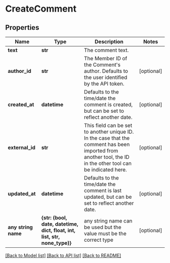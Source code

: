 # CreateComment

## Properties
Name | Type | Description | Notes
------------ | ------------- | ------------- | -------------
**text** | **str** | The comment text. | 
**author_id** | **str** | The Member ID of the Comment&#39;s author. Defaults to the user identified by the API token. | [optional] 
**created_at** | **datetime** | Defaults to the time/date the comment is created, but can be set to reflect another date. | [optional] 
**external_id** | **str** | This field can be set to another unique ID. In the case that the comment has been imported from another tool, the ID in the other tool can be indicated here. | [optional] 
**updated_at** | **datetime** | Defaults to the time/date the comment is last updated, but can be set to reflect another date. | [optional] 
**any string name** | **{str: (bool, date, datetime, dict, float, int, list, str, none_type)}** | any string name can be used but the value must be the correct type | [optional]

[[Back to Model list]](../README.md#documentation-for-models) [[Back to API list]](../README.md#documentation-for-api-endpoints) [[Back to README]](../README.md)


